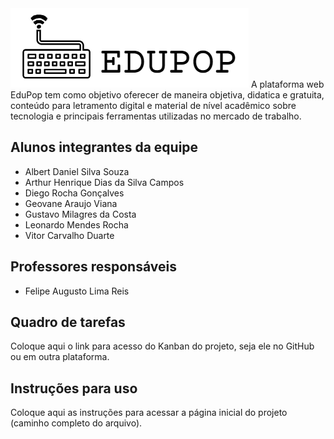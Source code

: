 <img src="logo.png">
A plataforma web EduPop tem como objetivo oferecer de maneira objetiva, didatica e gratuita, conteúdo para letramento digital e material de nível acadêmico sobre tecnologia e principais ferramentas utilizadas no mercado de trabalho.

## Alunos integrantes da equipe

* Albert Daniel Silva Souza
* Arthur Henrique Dias da Silva Campos
* Diego Rocha Gonçalves
* Geovane Araujo Viana
* Gustavo Milagres da Costa
* Leonardo Mendes Rocha
* Vitor Carvalho Duarte

## Professores responsáveis

* Felipe Augusto Lima Reis

## Quadro de tarefas
Coloque aqui o link para acesso do Kanban do projeto, seja ele no GitHub ou em outra plataforma.

## Instruções para uso
Coloque aqui as instruções para acessar a página inicial do projeto (caminho completo do arquivo).

